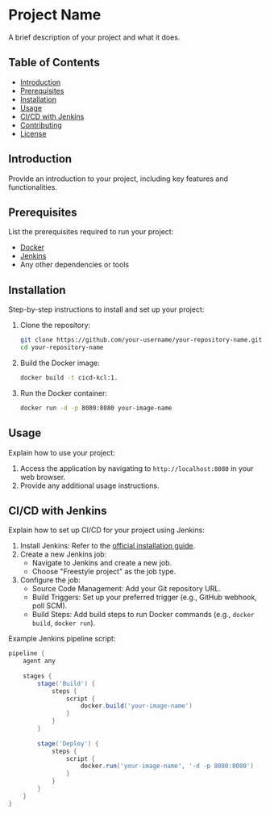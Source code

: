 # Project Name

A brief description of your project and what it does.

## Table of Contents

- [Introduction](#introduction)
- [Prerequisites](#prerequisites)
- [Installation](#installation)
- [Usage](#usage)
- [CI/CD with Jenkins](#cicd-with-jenkins)
- [Contributing](#contributing)
- [License](#license)

## Introduction

Provide an introduction to your project, including key features and functionalities.

## Prerequisites

List the prerequisites required to run your project:

- [Docker](https://www.docker.com/get-started)
- [Jenkins](https://www.jenkins.io/)
- Any other dependencies or tools

## Installation

Step-by-step instructions to install and set up your project:

1. Clone the repository:
    ```bash
    git clone https://github.com/your-username/your-repository-name.git
    cd your-repository-name
    ```

2. Build the Docker image:
    ```bash
    docker build -t cicd-kcl:1.
    ```

3. Run the Docker container:
    ```bash
    docker run -d -p 8080:8080 your-image-name
    ```

## Usage

Explain how to use your project:

1. Access the application by navigating to `http://localhost:8080` in your web browser.
2. Provide any additional usage instructions.

## CI/CD with Jenkins

Explain how to set up CI/CD for your project using Jenkins:

1. Install Jenkins: Refer to the [official installation guide](https://www.jenkins.io/doc/book/installing/).
2. Create a new Jenkins job:
    - Navigate to Jenkins and create a new job.
    - Choose "Freestyle project" as the job type.
3. Configure the job:
    - Source Code Management: Add your Git repository URL.
    - Build Triggers: Set up your preferred trigger (e.g., GitHub webhook, poll SCM).
    - Build Steps: Add build steps to run Docker commands (e.g., `docker build`, `docker run`).

Example Jenkins pipeline script:
```groovy
pipeline {
    agent any
    
    stages {
        stage('Build') {
            steps {
                script {
                    docker.build('your-image-name')
                }
            }
        }
        
        stage('Deploy') {
            steps {
                script {
                    docker.run('your-image-name', '-d -p 8080:8080')
                }
            }
        }
    }
}

